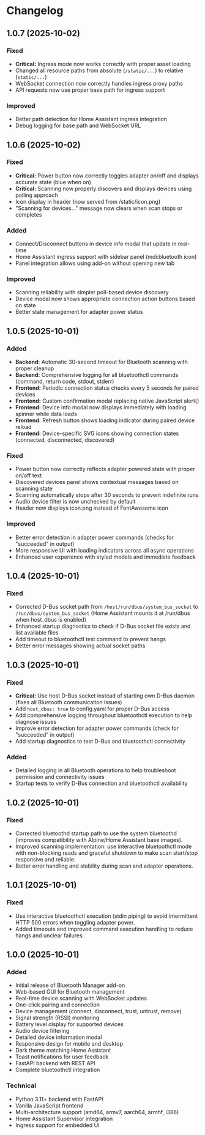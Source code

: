 # Changelog

## 1.0.7 (2025-10-02)

### Fixed
- **Critical:** Ingress mode now works correctly with proper asset loading
- Changed all resource paths from absolute (`/static/...`) to relative (`static/...`)
- WebSocket connection now correctly handles ingress proxy paths
- API requests now use proper base path for ingress support

### Improved
- Better path detection for Home Assistant ingress integration
- Debug logging for base path and WebSocket URL

## 1.0.6 (2025-10-02)

### Fixed
- **Critical:** Power button now correctly toggles adapter on/off and displays accurate state (blue when on)
- **Critical:** Scanning now properly discovers and displays devices using polling approach
- Icon display in header (now served from /static/icon.png)
- "Scanning for devices..." message now clears when scan stops or completes

### Added
- Connect/Disconnect buttons in device info modal that update in real-time
- Home Assistant ingress support with sidebar panel (mdi:bluetooth icon)
- Panel integration allows using add-on without opening new tab

### Improved
- Scanning reliability with simpler poll-based device discovery
- Device modal now shows appropriate connection action buttons based on state
- Better state management for adapter power status

## 1.0.5 (2025-10-01)

### Added
- **Backend:** Automatic 30-second timeout for Bluetooth scanning with proper cleanup
- **Backend:** Comprehensive logging for all bluetoothctl commands (command, return code, stdout, stderr)
- **Frontend:** Periodic connection status checks every 5 seconds for paired devices
- **Frontend:** Custom confirmation modal replacing native JavaScript alert()
- **Frontend:** Device info modal now displays immediately with loading spinner while data loads
- **Frontend:** Refresh button shows loading indicator during paired device reload
- **Frontend:** Device-specific SVG icons showing connection states (connected, disconnected, discovered)

### Fixed
- Power button now correctly reflects adapter powered state with proper on/off text
- Discovered devices panel shows contextual messages based on scanning state
- Scanning automatically stops after 30 seconds to prevent indefinite runs
- Audio device filter is now unchecked by default
- Header now displays icon.png instead of FontAwesome icon

### Improved
- Better error detection in adapter power commands (checks for "succeeded" in output)
- More responsive UI with loading indicators across all async operations
- Enhanced user experience with styled modals and immediate feedback

## 1.0.4 (2025-10-01)

### Fixed
- Corrected D-Bus socket path from `/host/run/dbus/system_bus_socket` to `/run/dbus/system_bus_socket` (Home Assistant mounts it at /run/dbus when host_dbus is enabled)
- Enhanced startup diagnostics to check if D-Bus socket file exists and list available files
- Add timeout to bluetoothctl test command to prevent hangs
- Better error messages showing actual socket paths

## 1.0.3 (2025-10-01)

### Fixed
- **Critical:** Use host D-Bus socket instead of starting own D-Bus daemon (fixes all Bluetooth communication issues)
- Add `host_dbus: true` to config.yaml for proper D-Bus access
- Add comprehensive logging throughout bluetoothctl execution to help diagnose issues
- Improve error detection for adapter power commands (check for "succeeded" in output)
- Add startup diagnostics to test D-Bus and bluetoothctl connectivity

### Added
- Detailed logging in all Bluetooth operations to help troubleshoot permission and connectivity issues
- Startup tests to verify D-Bus connection and bluetoothctl availability

## 1.0.2 (2025-10-01)

### Fixed
- Corrected bluetoothd startup path to use the system bluetoothd (improves compatibility with Alpine/Home Assistant base images).
- Improved scanning implementation: use interactive bluetoothctl mode with non-blocking reads and graceful shutdown to make scan start/stop responsive and reliable.
- Better error handling and stability during scan and adapter operations.

## 1.0.1 (2025-10-01)

### Fixed
- Use interactive bluetoothctl execution (stdin piping) to avoid intermittent HTTP 500 errors when toggling adapter power.
- Added timeouts and improved command execution handling to reduce hangs and unclear failures.

## 1.0.0 (2025-10-01)

### Added
- Initial release of Bluetooth Manager add-on
- Web-based GUI for Bluetooth management
- Real-time device scanning with WebSocket updates
- One-click pairing and connection
- Device management (connect, disconnect, trust, untrust, remove)
- Signal strength (RSSI) monitoring
- Battery level display for supported devices
- Audio device filtering
- Detailed device information modal
- Responsive design for mobile and desktop
- Dark theme matching Home Assistant
- Toast notifications for user feedback
- FastAPI backend with REST API
- Complete bluetoothctl integration

### Technical
- Python 3.11+ backend with FastAPI
- Vanilla JavaScript frontend
- Multi-architecture support (amd64, armv7, aarch64, armhf, i386)
- Home Assistant Supervisor integration
- Ingress support for embedded UI
